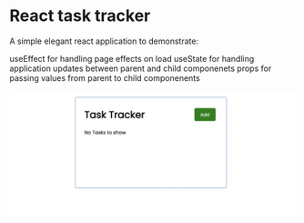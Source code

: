 # React task tracker

A simple elegant react application to demonstrate:

useEffect for handling page effects on load
useState for handling application updates between parent and child componenets
props for passing values from parent to child componenents

![alt text](https://github.com/SiJBC/react-task-tracker/blob/main/Screen%20Shot%202021-02-18%20at%207.14.48%20pm.png)


